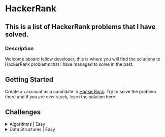 # HackerRank

## This is a list of HackerRank problems that I have solved.

### Description

Welcome aboard fellow developer, this is where you will find the solutions to HackerRank problems that I have managed to solve in the past.

## Getting Started

Create an account as a candidate in [HackerRank](https://www.hackerrank.com/dashboard).
Try to solve the problem there and if you are ever stuck, learn the solution here.

## Challenges

<details>
<summary>Algorithms | Easy</summary>

| No  | Challenge                                                                                                          | Domain     | Difficulty |
| --- | ------------------------------------------------------------------------------------------------------------------ | ---------- | ---------- |
| 1   | [Solve Me First](problem_solving/algorithms/easy/solve_me_first)                                                   | Algorithms | Easy       |
| 2   | [Simple Array Sum](problem_solving/algorithms/easy/simple_array_sum)                                               | Algorithms | Easy       |
| 3   | [Compare The Triplets](problem_solving/algorithms/easy/compare_the_triplets)                                       | Algorithms | Easy       |
| 4   | [A Very Big Sum](problem_solving/algorithms/easy/a_very_big_sum)                                                   | Algorithms | Easy       |
| 5   | [Diagonal Difference](problem_solving/algorithms/easy/diagonal_difference)                                         | Algorithms | Easy       |
| 6   | [Plus Minus](problem_solving/algorithms/easy/plus_minus)                                                           | Algorithms | Easy       |
| 7   | [Staircase](problem_solving/algorithms/easy/staircase)                                                             | Algorithms | Easy       |
| 8   | [Mini-Max Sum](problem_solving/algorithms/easy/min_max_sum)                                                        | Algorithms | Easy       |
| 9   | [Birthday Cake Candles](problem_solving/algorithms/easy/birthday_cake_candles)                                     | Algorithms | Easy       |
| 10  | [Time Conversion](problem_solving/algorithms/easy/time_conversion)                                                 | Algorithms | Easy       |
| 11  | [Grading Students](problem_solving/algorithms/easy/grading_students)                                               | Algorithms | Easy       |
| 12  | [Apple and Orange](problem_solving/algorithms/easy/apple_and_orange)                                               | Algorithms | Easy       |
| 13  | [Number Line Jumps](problem_solving/algorithms/easy/number_line_jumps)                                             | Algorithms | Easy       |
| 14  | [Between Two Sets](problem_solving/algorithms/easy/between_two_sets)                                               | Algorithms | Easy       |
| 15  | [Breaking the Records](problem_solving/algorithms/easy/breaking_the_records)                                       | Algorithms | Easy       |
| 16  | [Subarray Division](problem_solving/algorithms/easy/subarray_division)                                             | Algorithms | Easy       |
| 17  | [Divisible Sum Pairs](problem_solving/algorithms/easy/divisible_sum_pairs)                                         | Algorithms | Easy       |
| 18  | [Migratory Birds](problem_solving/algorithms/easy/migratory_birds)                                                 | Algorithms | Easy       |
| 19  | [Day of the Programmer](problem_solving/algorithms/easy/day_of_the_programmer)                                     | Algorithms | Easy       |
| 20  | [Bill Division](problem_solving/algorithms/easy/bill_division)                                                     | Algorithms | Easy       |
| 21  | [Sales by Match](problem_solving/algorithms/easy/sales_by_match)                                                   | Algorithms | Easy       |
| 22  | [Drawing Book](problem_solving/algorithms/easy/drawing_book)                                                       | Algorithms | Easy       |
| 23  | [Counting Valleys](problem_solving/algorithms/easy/counting_valleys)                                               | Algorithms | Easy       |
| 24  | [Electronics Shop](problem_solving/algorithms/easy/electronics_shop)                                               | Algorithms | Easy       |
| 25  | [Cats and a Mouse](problem_solving/algorithms/easy/cats_and_a_mouse)                                               | Algorithms | Easy       |
| 26  | [Picking Numbers](problem_solving/algorithms/easy/picking_numbers)                                                 | Algorithms | Easy       |
| 27  | [The Hurdle Race](problem_solving/algorithms/easy/the_hurdle_race)                                                 | Algorithms | Easy       |
| 28  | [Designer PDF Viewer](problem_solving/algorithms/easy/designer_pdf_viewer)                                         | Algorithms | Easy       |
| 29  | [Utopian Tree](problem_solving/algorithms/easy/utopian_tree)                                                       | Algorithms | Easy       |
| 30  | [Angry Professor](problem_solving/algorithms/easy/angry_professor)                                                 | Algorithms | Easy       |
| 31  | [Beautiful Days at the Movies](problem_solving/algorithms/easy/beautiful_days_at_the_movies)                       | Algorithms | Easy       |
| 32  | [Viral Advertising](problem_solving/algorithms/easy/viral_advertising)                                             | Algorithms | Easy       |
| 33  | [Save the Prisoner!](problem_solving/algorithms/easy/save_the_prisoner)                                            | Algorithms | Easy       |
| 34  | [Circular Array Rotation](problem_solving/algorithms/easy/circular_array_rotation)                                 | Algorithms | Easy       |
| 35  | [Sequence Equation](problem_solving/algorithms/easy/sequence_equation)                                             | Algorithms | Easy       |
| 36  | [Jumping on the Clouds: Revisited](problem_solving/algorithms/easy/jumping_on_the_clouds_revisited)                | Algorithms | Easy       |
| 37  | [Find Digits](problem_solving/algorithms/easy/find_digits)                                                         | Algorithms | Easy       |
| 38  | [Append and Delete](problem_solving/algorithms/easy/append_and_delete)                                             | Algorithms | Easy       |
| 39  | [Sherlock and Squares](problem_solving/algorithms/easy/sherlock_and_squares)                                       | Algorithms | Easy       |
| 40  | [Library Fine](problem_solving/algorithms/easy/library_fine)                                                       | Algorithms | Easy       |
| 41  | [Cut the sticks](problem_solving/algorithms/easy/cut_the_sticks)                                                   | Algorithms | Easy       |
| 42  | [Repeated String](problem_solving/algorithms/easy/repeated_string)                                                 | Algorithms | Easy       |
| 43  | [Jumping on the Clouds](problem_solving/algorithms/easy/jumping_on_the_clouds)                                     | Algorithms | Easy       |
| 44  | [Equalize the Array](problem_solving/algorithms/easy/equalize_the_array)                                           | Algorithms | Easy       |
| 45  | [ACM ICPC Team](problem_solving/algorithms/easy/acm_icpc_team)                                                     | Algorithms | Easy       |
| 46  | [Taum and B'day](problem_solving/algorithms/easy/taum_and_bday)                                                    | Algorithms | Easy       |
| 47  | [Modified Kaprekar Numbers](problem_solving/algorithms/easy/modified_kaprekar_numbers)                             | Algorithms | Easy       |
| 48  | [Beautiful Triplets](problem_solving/algorithms/easy/beautiful_triplets)                                           | Algorithms | Easy       |
| 49  | [Minimum Distances](problem_solving/algorithms/easy/minimum_distances)                                             | Algorithms | Easy       |
| 50  | [Chocolate Feast](problem_solving/algorithms/easy/chocolate_feast)                                                 | Algorithms | Easy       |
| 51  | [Service Lane](problem_solving/algorithms/easy/service_lane)                                                       | Algorithms | Easy       |
| 52  | [Lisa's Workbook](problem_solving/algorithms/easy/lisa_s_workbook)                                                 | Algorithms | Easy       |
| 53  | [Flatland Space Stations](problem_solving/algorithms/easy/flatland_space_stations)                                 | Algorithms | Easy       |
| 54  | [Fair Rations](problem_solving/algorithms/easy/fair_rations)                                                       | Algorithms | Easy       |
| 55  | [Cavity Map](problem_solving/algorithms/easy/cavity_map)                                                           | Algorithms | Easy       |
| 56  | [Manasa and Stones](problem_solving/algorithms/easy/manasa_and_stones)                                             | Algorithms | Easy       |
| 57  | [Happy Ladybugs](problem_solving/algorithms/easy/happy_ladybugs)                                                   | Algorithms | Easy       |
| 58  | [Strange Counter](problem_solving/algorithms/easy/strange_counter)                                                 | Algorithms | Easy       |
| 59  | [Big Sorting](problem_solving/algorithms/easy/big_sorting)                                                         | Algorithms | Easy       |
| 60  | [Super Reduced String](problem_solving/algorithms/easy/super_reduced_string)                                       | Algorithms | Easy       |
| 61  | [Intro to Tutorial Challenges](problem_solving/algorithms/easy/intro_to_tutorial_challenges)                       | Algorithms | Easy       |
| 62  | [CamelCase](problem_solving/algorithms/easy/camelcase)                                                             | Algorithms | Easy       |
| 63  | [Insertion Sort - Part 1](problem_solving/algorithms/easy/insertion_sort_part_1)                                   | Algorithms | Easy       |
| 64  | [Two Characters](problem_solving/algorithms/easy/two_characters)                                                   | Algorithms | Easy       |
| 65  | [Caesar Cipher](problem_solving/algorithms/easy/caesar_cipher)                                                     | Algorithms | Easy       |
| 66  | [Mars Exploration](problem_solving/algorithms/easy/mars_exploration)                                               | Algorithms | Easy       |
| 67  | [HackerRank in a String!](problem_solving/algorithms/easy/hackerrank_in_a_string)                                  | Algorithms | Easy       |
| 68  | [Pangrams](problem_solving/algorithms/easy/pangrams)                                                               | Algorithms | Easy       |
| 69  | [Weighted Uniform Strings](problem_solving/algorithms/easy/weighted_uniform_strings)                               | Algorithms | Easy       |
| 70  | [Separate the Numbers](problem_solving/algorithms/easy/separate_the_numbers)                                       | Algorithms | Easy       |
| 71  | [Funny String](problem_solving/algorithms/easy/funny_string)                                                       | Algorithms | Easy       |
| 72  | [Counting Sort 1](problem_solving/algorithms/easy/counting_sort_1)                                                 | Algorithms | Easy       |
| 73  | [Gemstones](problem_solving/algorithms/easy/gemstones)                                                             | Algorithms | Easy       |
| 74  | [Alternating Characters](problem_solving/algorithms/easy/alternating_characters)                                   | Algorithms | Easy       |
| 75  | [Beautiful Binary String](problem_solving/algorithms/easy/beautiful_binary_string)                                 | Algorithms | Easy       |
| 76  | [The Love-Letter Mystery](problem_solving/algorithms/easy/the_love_letter_mystery)                                 | Algorithms | Easy       |
| 77  | [Palindrome Index](problem_solving/algorithms/easy/palindrome_index)                                               | Algorithms | Easy       |
| 78  | [Anagram](problem_solving/algorithms/easy/anagram)                                                                 | Algorithms | Easy       |
| 79  | [Making Anagrams](problem_solving/algorithms/easy/making_anagrams)                                                 | Algorithms | Easy       |
| 80  | [Game of Thrones - I](problem_solving/algorithms/easy/game_of_thrones_i)                                           | Algorithms | Easy       |
| 81  | [Two Strings](problem_solving/algorithms/easy/two_strings)                                                         | Algorithms | Easy       |
| 82  | [String Construction](problem_solving/algorithms/easy/string_construction)                                         | Algorithms | Easy       |
| 83  | [Ice Cream Parlor](problem_solving/algorithms/easy/ice_cream_parlor)                                               | Algorithms | Easy       |
| 84  | [Missing Numbers](problem_solving/algorithms/easy/missing_numbers)                                                 | Algorithms | Easy       |
| 85  | [Sherlock and Array](problem_solving/algorithms/easy/sherlock_and_array)                                           | Algorithms | Easy       |
| 86  | [Sherlock and Array](problem_solving/algorithms/easy/sherlock_and_array)                                           | Algorithms | Easy       |
| 87  | [Minimum Absolute Difference in an Array](problem_solving/algorithms/easy/minimum_absolute_difference_in_an_array) | Algorithms | Easy       |
| 88  | [Lonely Integer](problem_solving/algorithms/easy/lonely_integer)                                                   | Algorithms | Easy       |
| 89  | [Sum vs XOR](problem_solving/algorithms/easy/sum_vs_xor)                                                           | Algorithms | Easy       |
| 90  | [Flipping bits](problem_solving/algorithms/easy/flipping_bits)                                                     | Algorithms | Easy       |
| 91  | [Game of Stones](problem_solving/algorithms/easy/game_of_stones)                                                   | Algorithms | Easy       |
| 92  | [Tower Breakers](problem_solving/algorithms/easy/tower_breakers)                                                   | Algorithms | Easy       |
| 93  | [A Chessboard Game](problem_solving/algorithms/easy/a_chessboard_game)                                             | Algorithms | Easy       |

</details>

<details>
<summary>Data Structures | Easy</summary>

| No  | Challenge                                                                                                       | Domain          | Difficulty |
| --- | --------------------------------------------------------------------------------------------------------------- | --------------- | ---------- |
| 1   | [Arrays - DS](problem_solving/data_structures/easy/arrays_ds)                                                   | Data Structures | Easy       |
| 2   | [2D Array - DS](problem_solving/data_structures/easy/2d_array_ds)                                               | Data Structures | Easy       |
| 3   | [Dynamic Array](problem_solving/data_structures/easy/dynamic_array)                                             | Data Structures | Easy       |
| 4   | [Left Rotation](problem_solving/data_structures/easy/left_rotation)                                             | Data Structures | Easy       |
| 5   | [Print the Elements of a Linked List](problem_solving/data_structures/easy/print_the_elements_of_a_linked_list) | Data Structures | Easy       |

</details>
